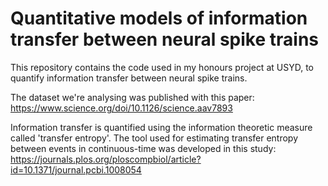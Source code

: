 # Quantitative models of information transfer between neural spike trains

This repository contains the code used in my honours project at USYD, to 
quantify information transfer between neural spike trains.

The dataset we're analysing was published with this paper: 
https://www.science.org/doi/10.1126/science.aav7893

Information transfer is quantified using the information theoretic measure
called 'transfer entropy'. The tool used for estimating transfer entropy
between events in continuous-time was developed in this study:
https://journals.plos.org/ploscompbiol/article?id=10.1371/journal.pcbi.1008054

